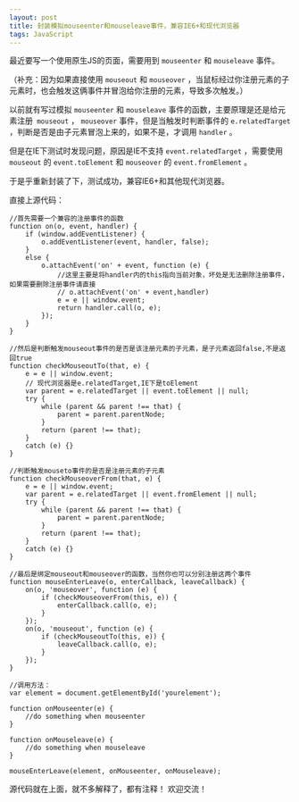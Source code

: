 ```yaml
---
layout: post
title: 封装模拟mouseenter和mouseleave事件，兼容IE6+和现代浏览器
tags: JavaScript
---
```


最近要写一个使用原生JS的页面，需要用到 `mouseenter` 和 `mouseleave` 事件。

（补充：因为如果直接使用 `mouseout` 和 `mouseover` ，当鼠标经过你注册元素的子元素时，也会触发这俩事件并冒泡给你注册的元素，导致多次触发。）

以前就有写过模拟 `mouseenter` 和 `mouseleave` 事件的函数，主要原理是还是给元素注册` mouseout` ， `mouseover` 事件，但是当触发时判断事件的 `e.relatedTarget` ，判断是否是由子元素冒泡上来的，如果不是，才调用 `handler` 。

但是在IE下测试时发现问题，原因是IE不支持 `event.relatedTarget` ，需要使用 `mouseout` 的 `event.toElement` 和 `mouseover` 的 `event.fromElement` 。

于是乎重新封装了下，测试成功，兼容IE6+和其他现代浏览器。

<!--more-->

直接上源代码：


    //首先需要一个兼容的注册事件的函数
    function on(o, event, handler) {
        if (window.addEventListener) {
            o.addEventListener(event, handler, false);
        }
        else {
            o.attachEvent('on' + event, function (e) {
                //这里主要是将handler内的this指向当前对象，坏处是无法删除注册事件，如果需要删除注册事件请直接
                // o.attachEvent('on' + event,handler)
                e = e || window.event;
                return handler.call(o, e);
            });
        }
    }

    //然后是判断触发mouseout事件的是否是该注册元素的子元素，是子元素返回false,不是返回true
    function checkMouseoutTo(that, e) {
        e = e || window.event;
        // 现代浏览器是e.relatedTarget,IE下是toElement
        var parent = e.relatedTarget || event.toElement || null;
        try {
            while (parent && parent !== that) {
                parent = parent.parentNode;
            }
            return (parent !== that);
        }
        catch (e) {}
    }

    //判断触发mouseto事件的是否是注册元素的子元素
    function checkMouseoverFrom(that, e) {
        e = e || window.event;
        var parent = e.relatedTarget || event.fromElement || null;
        try {
            while (parent && parent !== that) {
                parent = parent.parentNode;
            }
            return (parent !== that);
        }
        catch (e) {}
    }

    //最后是绑定mouseout和mouseover的函数，当然你也可以分别注册这两个事件
    function mouseEnterLeave(o, enterCallback, leaveCallback) {
        on(o, 'mouseover', function (e) {
            if (checkMouseoverFrom(this, e)) {
                enterCallback.call(o, e);
            }
        });
        on(o, 'mouseout', function (e) {
            if (checkMouseoutTo(this, e)) {
                leaveCallback.call(o, e);
            }
        });
    }

    //调用方法：
    var element = document.getElementById('yourelement');

    function onMouseenter(e) {
        //do something when mouseenter
    }

    function onMouseleave(e) {
        //do something when mouseleave
    }

    mouseEnterLeave(element, onMouseenter, onMouseleave);

源代码就在上面，就不多解释了，都有注释！ 欢迎交流！